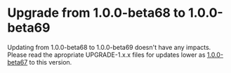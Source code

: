 # Upgrade from 1.0.0-beta68 to 1.0.0-beta69

Updating from 1.0.0-beta68 to 1.0.0-beta69 doesn't have any impacts. Please read the apropriate UPGRADE-1.x.x files for updates lower as [1.0.0-beta67](UPGRADE-1.0.0-beta67.md) to this version.